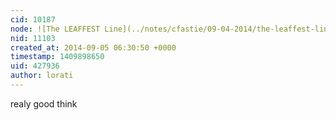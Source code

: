 ```yaml
---
cid: 10187
node: ![The LEAFFEST Line](../notes/cfastie/09-04-2014/the-leaffest-line)
nid: 11103
created_at: 2014-09-05 06:30:50 +0000
timestamp: 1409898650
uid: 427936
author: lorati
---
```


realy good think